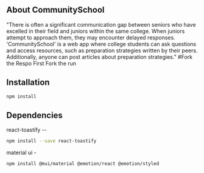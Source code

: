 ## About CommunitySchool
"There is often a significant communication gap between seniors who have excelled in their field and juniors within the same college. When juniors attempt to approach them, they may encounter delayed responses. 'CommunitySchool' is a web app where college students can ask questions and access resources, such as preparation strategies written by their peers. Additionally, anyone can post articles about preparation strategies."
#Fork the Respo
First Fork the run

## Installation

```bash
npm install
```

## Dependencies
react-toastify -- 
```bash
npm install --save react-toastify
```

material ui -
```bash
npm install @mui/material @emotion/react @emotion/styled
```

